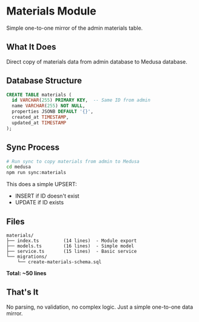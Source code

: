 # Materials Module

Simple one-to-one mirror of the admin materials table.

## What It Does

Direct copy of materials data from admin database to Medusa database.

## Database Structure

```sql
CREATE TABLE materials (
  id VARCHAR(255) PRIMARY KEY,  -- Same ID from admin
  name VARCHAR(255) NOT NULL,
  properties JSONB DEFAULT '{}',
  created_at TIMESTAMP,
  updated_at TIMESTAMP
);
```

## Sync Process

```bash
# Run sync to copy materials from admin to Medusa
cd medusa
npm run sync:materials
```

This does a simple UPSERT:
- INSERT if ID doesn't exist
- UPDATE if ID exists

## Files

```
materials/
├── index.ts         (14 lines)  - Module export
├── models.ts        (16 lines)  - Simple model
├── service.ts       (15 lines)  - Basic service
└── migrations/
    └── create-materials-schema.sql
```

**Total: ~50 lines**

## That's It

No parsing, no validation, no complex logic. Just a simple one-to-one data mirror.